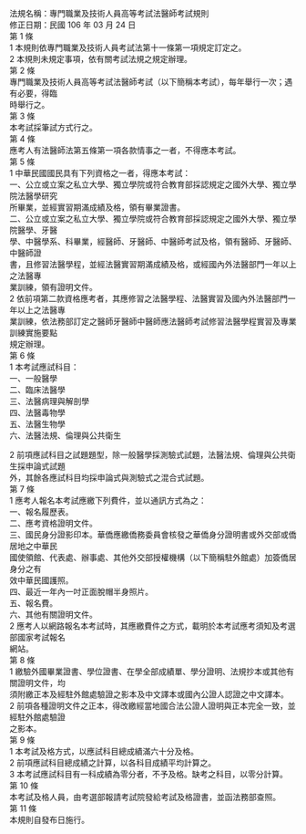 法規名稱：專門職業及技術人員高等考試法醫師考試規則  
修正日期：民國 106 年 03 月 24 日  
第 1 條  
1 本規則依專門職業及技術人員考試法第十一條第一項規定訂定之。  
2 本規則未規定事項，依有關考試法規之規定辦理。  
第 2 條  
專門職業及技術人員高等考試法醫師考試（以下簡稱本考試），每年舉行一次；遇有必要，得臨  
時舉行之。  
第 3 條  
本考試採筆試方式行之。  
第 4 條  
應考人有法醫師法第五條第一項各款情事之一者，不得應本考試。  
第 5 條  
1 中華民國國民具有下列資格之一者，得應本考試：  
一、公立或立案之私立大學、獨立學院或符合教育部採認規定之國外大學、獨立學院法醫學研究  
所畢業，並經實習期滿成績及格，領有畢業證書。  
二、公立或立案之私立大學、獨立學院或符合教育部採認規定之國外大學、獨立學院醫學、牙醫  
學、中醫學系、科畢業，經醫師、牙醫師、中醫師考試及格，領有醫師、牙醫師、中醫師證  
書，且修習法醫學程，並經法醫實習期滿成績及格，或經國內外法醫部門一年以上之法醫專  
業訓練，領有證明文件。  
2 依前項第二款資格應考者，其應修習之法醫學程、法醫實習及國內外法醫部門一年以上之法醫專  
業訓練，依法務部訂定之醫師牙醫師中醫師應法醫師考試修習法醫學程實習及專業訓練實施要點  
規定辦理。  
第 6 條  
1 本考試應試科目：  
一、一般醫學  
二、臨床法醫學  
三、法醫病理與解剖學  
四、法醫毒物學  
五、法醫生物學  
六、法醫法規、倫理與公共衛生  


2 前項應試科目之試題題型，除一般醫學採測驗式試題，法醫法規、倫理與公共衛生採申論式試題  
外，其餘各應試科目均採申論式與測驗式之混合式試題。  
第 7 條  
1 應考人報名本考試應繳下列費件，並以通訊方式為之：  
一、報名履歷表。  
二、應考資格證明文件。  
三、國民身分證影印本。華僑應繳僑務委員會核發之華僑身分證明書或外交部或僑居地之中華民  
國使領館、代表處、辦事處、其他外交部授權機構（以下簡稱駐外館處）加簽僑居身分之有  
效中華民國護照。  
四、最近一年內一吋正面脫帽半身照片。  
五、報名費。  
六、其他有關證明文件。  
2 應考人以網路報名本考試時，其應繳費件之方式，載明於本考試應考須知及考選部國家考試報名  
網站。  
第 8 條  
1 繳驗外國畢業證書、學位證書、在學全部成績單、學分證明、法規抄本或其他有關證明文件，均  
須附繳正本及經駐外館處驗證之影本及中文譯本或國內公證人認證之中文譯本。  
2 前項各種證明文件之正本，得改繳經當地國合法公證人證明與正本完全一致，並經駐外館處驗證  
之影本。  
第 9 條  
1 本考試及格方式，以應試科目總成績滿六十分及格。  
2 前項應試科目總成績之計算，以各科目成績平均計算之。  
3 本考試應試科目有一科成績為零分者，不予及格。缺考之科目，以零分計算。  
第 10 條  
本考試及格人員，由考選部報請考試院發給考試及格證書，並函法務部查照。  
第 11 條  
本規則自發布日施行。  


